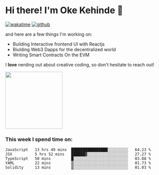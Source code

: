 # Hi there! I'm Oke Kehinde :cowboy_hat_face:

[![wakatime](https://wakatime.com/badge/user/5f3f42a0-7b4f-4c4b-b2da-012c5ac2fa62.svg)](https://wakatime.com/@5f3f42a0-7b4f-4c4b-b2da-012c5ac2fa62)
[![github](https://img.shields.io/github/followers/okeken?logo=github&style=plastic)](https://github.com/okeken?tab=followers)

and here are a few things I'm working on:

- Building Interactive frontend UI with Reactjs
- Biulding Web3 Dapps for the decentralized world
- Writing Smart Contracts On the EVM

I **love** nerding out about creative coding, so don't hesitate to reach out!


<img height="180em" src="https://github-readme-stats.vercel.app/api?username=okeken&show_icons=true&hide_border=true&&count_private=true&include_all_commits=true" />

### This week I spend time on:

<!--START_SECTION:waka-->
```text
JavaScript   13 hrs 49 mins  ████████████████░░░░░░░░░   64.23 % 
JSX          5 hrs 52 mins   ██████▓░░░░░░░░░░░░░░░░░░   27.27 % 
TypeScript   50 mins         █░░░░░░░░░░░░░░░░░░░░░░░░   03.88 % 
YAML         22 mins         ▒░░░░░░░░░░░░░░░░░░░░░░░░   01.73 % 
Solidity     13 mins         ▒░░░░░░░░░░░░░░░░░░░░░░░░   01.03 % 
```
<!--END_SECTION:waka-->
